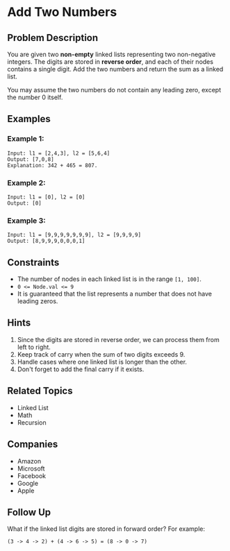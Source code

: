 # Add Two Numbers

## Problem Description

You are given two **non-empty** linked lists representing two non-negative integers. The digits are stored in **reverse order**, and each of their nodes contains a single digit. Add the two numbers and return the sum as a linked list.

You may assume the two numbers do not contain any leading zero, except the number 0 itself.

## Examples

### Example 1:
```
Input: l1 = [2,4,3], l2 = [5,6,4]
Output: [7,0,8]
Explanation: 342 + 465 = 807.
```

### Example 2:
```
Input: l1 = [0], l2 = [0]
Output: [0]
```

### Example 3:
```
Input: l1 = [9,9,9,9,9,9,9], l2 = [9,9,9,9]
Output: [8,9,9,9,0,0,0,1]
```

## Constraints

- The number of nodes in each linked list is in the range `[1, 100]`.
- `0 <= Node.val <= 9`
- It is guaranteed that the list represents a number that does not have leading zeros.

## Hints

1. Since the digits are stored in reverse order, we can process them from left to right.
2. Keep track of carry when the sum of two digits exceeds 9.
3. Handle cases where one linked list is longer than the other.
4. Don't forget to add the final carry if it exists.

## Related Topics

- Linked List
- Math
- Recursion

## Companies

- Amazon
- Microsoft
- Facebook
- Google
- Apple

## Follow Up

What if the linked list digits are stored in forward order? For example:
```
(3 -> 4 -> 2) + (4 -> 6 -> 5) = (8 -> 0 -> 7)
```
